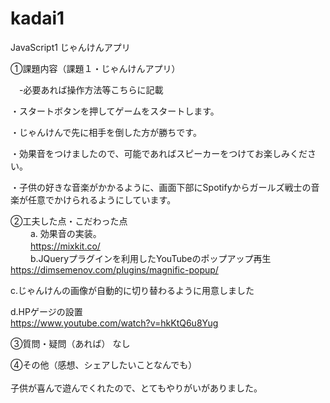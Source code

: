 # kadai1
JavaScript1 じゃんけんアプリ

①課題内容（課題１・じゃんけんアプリ）

　-必要あれば操作方法等こちらに記載
 
 ・スタートボタンを押してゲームをスタートします。 
 
 ・じゃんけんで先に相手を倒した方が勝ちです。  
 
 ・効果音をつけましたので、可能であればスピーカーをつけてお楽しみください。　　　　   　
 
 ・子供の好きな音楽がかかるように、画面下部にSpotifyからガールズ戦士の音楽が任意でかけられるようにしています。 

②工夫した点・こだわった点<br>
　　
a. 効果音の実装。<br> 
　　
https://mixkit.co/ <br>
　　
b.JQueryプラグインを利用したYouTubeのポップアップ再生
https://dimsemenov.com/plugins/magnific-popup/

c.じゃんけんの画像が自動的に切り替わるように用意しました <br>

d.HPゲージの設置 <br>
https://www.youtube.com/watch?v=hkKtQ6u8Yug

③質問・疑問（あれば） なし <br>
 
④その他（感想、シェアしたいことなんでも）<br>  
子供が喜んで遊んでくれたので、とてもやりがいがありました。 <br>
